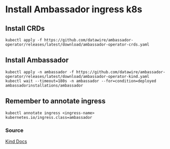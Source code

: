 # Install Ambassador ingress k8s

## Install CRDs

```shell script
kubectl apply -f https://github.com/datawire/ambassador-operator/releases/latest/download/ambassador-operator-crds.yaml
```

## Install Ambassador

```shell script
kubectl apply -n ambassador -f https://github.com/datawire/ambassador-operator/releases/latest/download/ambassador-operator-kind.yaml
kubectl wait --timeout=180s -n ambassador --for=condition=deployed ambassadorinstallations/ambassador
```

## Remember to annotate ingress

```shell script
kubectl annotate ingress <ingress-name> kubernetes.io/ingress.class=ambassador
```

### Source
[Kind Docs](https://kind.sigs.k8s.io/docs/user/ingress/)
